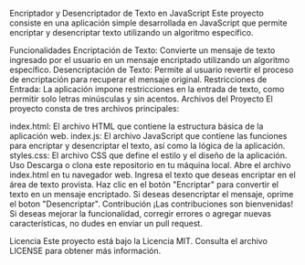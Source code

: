 Encriptador y Desencriptador de Texto en JavaScript
Este proyecto consiste en una aplicación simple desarrollada en JavaScript que permite encriptar y desencriptar texto utilizando un algoritmo específico.

Funcionalidades
Encriptación de Texto: Convierte un mensaje de texto ingresado por el usuario en un mensaje encriptado utilizando un algoritmo específico.
Desencriptación de Texto: Permite al usuario revertir el proceso de encriptación para recuperar el mensaje original.
Restricciones de Entrada: La aplicación impone restricciones en la entrada de texto, como permitir solo letras minúsculas y sin acentos.
Archivos del Proyecto
El proyecto consta de tres archivos principales:

index.html: El archivo HTML que contiene la estructura básica de la aplicación web.
index.js: El archivo JavaScript que contiene las funciones para encriptar y desencriptar el texto, así como la lógica de la aplicación.
styles.css: El archivo CSS que define el estilo y el diseño de la aplicación.
Uso
Descarga o clona este repositorio en tu máquina local.
Abre el archivo index.html en tu navegador web.
Ingresa el texto que deseas encriptar en el área de texto provista.
Haz clic en el botón "Encriptar" para convertir el texto en un mensaje encriptado.
Si deseas desencriptar el mensaje, oprime el boton   "Desencriptar".
Contribución
¡Las contribuciones son bienvenidas! Si deseas mejorar la funcionalidad, corregir errores o agregar nuevas características, no dudes en enviar un pull request.

Licencia
Este proyecto está bajo la Licencia MIT. Consulta el archivo LICENSE para obtener más información.


